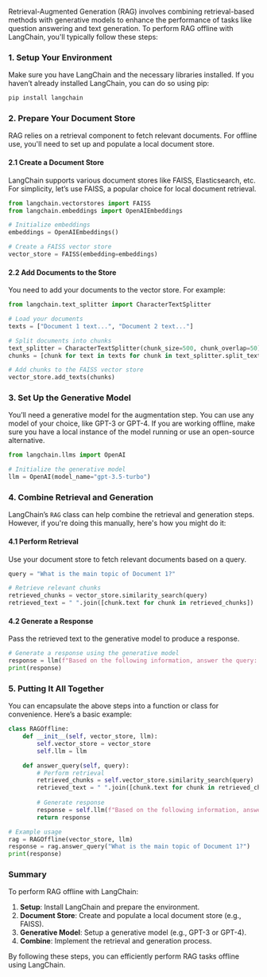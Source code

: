 Retrieval-Augmented Generation (RAG) involves combining retrieval-based methods with generative models to enhance the performance of tasks like question answering and text generation. To perform RAG offline with LangChain, you'll typically follow these steps:

### 1. **Setup Your Environment**

Make sure you have LangChain and the necessary libraries installed. If you haven’t already installed LangChain, you can do so using pip:

```bash
pip install langchain
```

### 2. **Prepare Your Document Store**

RAG relies on a retrieval component to fetch relevant documents. For offline use, you'll need to set up and populate a local document store.

#### 2.1 Create a Document Store

LangChain supports various document stores like FAISS, Elasticsearch, etc. For simplicity, let’s use FAISS, a popular choice for local document retrieval.

```python
from langchain.vectorstores import FAISS
from langchain.embeddings import OpenAIEmbeddings

# Initialize embeddings
embeddings = OpenAIEmbeddings()

# Create a FAISS vector store
vector_store = FAISS(embedding=embeddings)
```

#### 2.2 Add Documents to the Store

You need to add your documents to the vector store. For example:

```python
from langchain.text_splitter import CharacterTextSplitter

# Load your documents
texts = ["Document 1 text...", "Document 2 text..."]

# Split documents into chunks
text_splitter = CharacterTextSplitter(chunk_size=500, chunk_overlap=50)
chunks = [chunk for text in texts for chunk in text_splitter.split_text(text)]

# Add chunks to the FAISS vector store
vector_store.add_texts(chunks)
```

### 3. **Set Up the Generative Model**

You’ll need a generative model for the augmentation step. You can use any model of your choice, like GPT-3 or GPT-4. If you are working offline, make sure you have a local instance of the model running or use an open-source alternative.

```python
from langchain.llms import OpenAI

# Initialize the generative model
llm = OpenAI(model_name="gpt-3.5-turbo")
```

### 4. **Combine Retrieval and Generation**

LangChain’s `RAG` class can help combine the retrieval and generation steps. However, if you're doing this manually, here's how you might do it:

#### 4.1 Perform Retrieval

Use your document store to fetch relevant documents based on a query.

```python
query = "What is the main topic of Document 1?"

# Retrieve relevant chunks
retrieved_chunks = vector_store.similarity_search(query)
retrieved_text = " ".join([chunk.text for chunk in retrieved_chunks])
```

#### 4.2 Generate a Response

Pass the retrieved text to the generative model to produce a response.

```python
# Generate a response using the generative model
response = llm(f"Based on the following information, answer the query: {retrieved_text}\n\nQuery: {query}")
print(response)
```

### 5. **Putting It All Together**

You can encapsulate the above steps into a function or class for convenience. Here’s a basic example:

```python
class RAGOffline:
    def __init__(self, vector_store, llm):
        self.vector_store = vector_store
        self.llm = llm

    def answer_query(self, query):
        # Perform retrieval
        retrieved_chunks = self.vector_store.similarity_search(query)
        retrieved_text = " ".join([chunk.text for chunk in retrieved_chunks])
        
        # Generate response
        response = self.llm(f"Based on the following information, answer the query: {retrieved_text}\n\nQuery: {query}")
        return response

# Example usage
rag = RAGOffline(vector_store, llm)
response = rag.answer_query("What is the main topic of Document 1?")
print(response)
```

### Summary

To perform RAG offline with LangChain:

1. **Setup**: Install LangChain and prepare the environment.
2. **Document Store**: Create and populate a local document store (e.g., FAISS).
3. **Generative Model**: Setup a generative model (e.g., GPT-3 or GPT-4).
4. **Combine**: Implement the retrieval and generation process.

By following these steps, you can efficiently perform RAG tasks offline using LangChain.